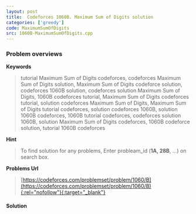 ```yaml
---
layout: post
title:  Codeforces 1060B. Maximum Sum of Digits solution
categories: ['greedy']
code: MaximumSumOfDigits
src: 1060B-MaximumSumOfDigits.cpp
---
```

### **Problem overviews**

**Keywords**
> tutorial Maximum Sum of Digits codeforces, codeforces Maximum Sum of Digits solution, Maximum Sum of Digits codeforce solution, codeforces 1060B solution, codeforces solution Maximum Sum of Digits, 1060B codeforces tutorial, Maximum Sum of Digits codeforces tutorial, solution codeforces Maximum Sum of Digits, Maximum Sum of Digits tutorial codeforces, solution codeforces 1060B, solution 1060B codeforces, 1060B tutorial codeforces, codeforces solution 1060B, solution Maximum Sum of Digits codeforces, 1060B codeforce solution, tutorial 1060B codeforces

**Hint**
> To find solution for any problems, Enter probleam_id (**1A, 28B**, ...) on search box. 

**Problems Url**
> [https://codeforces.com/problemset/problem/1060/B](https://codeforces.com/problemset/problem/1060/B){:rel="nofollow"}{:target="_blank"}

#### **Solution**



